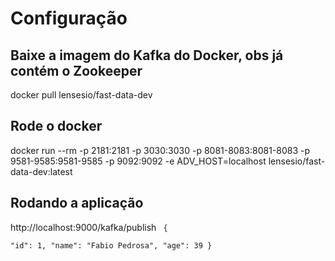 # Configuração 

## Baixe a imagem do Kafka do Docker, obs já contém o Zookeeper 
docker pull lensesio/fast-data-dev

## Rode o docker 
docker run --rm -p 2181:2181 -p 3030:3030 -p 8081-8083:8081-8083 -p 9581-9585:9581-9585 -p 9092:9092 -e ADV_HOST=localhost        lensesio/fast-data-dev:latest

## Rodando a aplicação
http://localhost:9000/kafka/publish
<code>
{	
  "id": 1,
	"name": "Fabio Pedrosa",
	"age": 39
}
</code>
